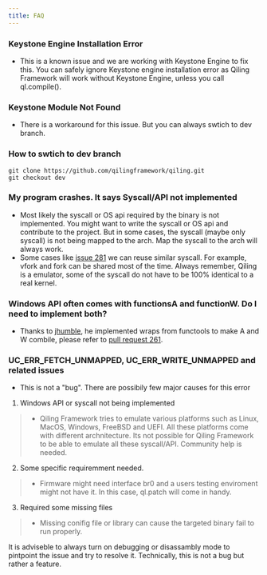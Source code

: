 ```yaml
---
title: FAQ
---
```


### Keystone Engine Installation Error
- This is a known issue and we are working with Keystone Engine to fix this. You can safely ignore Keystone engine installation error as Qiling Framework will work without Keystone Engine, unless you call ql.compile().

### Keystone Module Not Found
- There is a workaround for this issue. But you can always swtich to dev branch.

### How to swtich to dev branch
```
git clone https://github.com/qilingframework/qiling.git
git checkout dev
```

### My program crashes. It says Syscall/API not implemented
- Most likely the syscall or OS api required by the binary is not implemented. You might want to write the syscall or OS api and contribute to the project. But in some cases, the syscall (maybe only syscall) is not being mapped to the arch. Map the syscall to the arch will always work.
- Some cases like [issue 281](https://github.com/qilingframework/qiling/issues/281) we can reuse similar syscall. For example, vfork and fork can be shared most of the time. Always remember, Qiling is a emulator, some of the syscall do not have to be 100% identical to a real kernel.

### Windows API often comes with functionsA and functionW. Do I need to implement both?
- Thanks to [jhumble](https://github.com/jhumble), he implemented wraps from functools to make A and W combile, please refer to [pull request 261](https://github.com/qilingframework/qiling/pull/261).

### UC_ERR_FETCH_UNMAPPED, UC_ERR_WRITE_UNMAPPED and related issues
- This is not a "bug". There are possibily few major causes for this error

1. Windows API or syscall not being implemented
> - Qiling Framework tries to emulate various platforms such as Linux, MacOS, Windows, FreeBSD and UEFI. All these platforms come with different archnitecture. Its not possible for Qiling Framework to be able to emulate all these syscall/API. Community help is needed.

2. Some specific requiremment needed.
> - Firmware might need interface br0 and a users testing enviroment might not have it. In this case, ql.patch will come in handy.

3. Required some missing files
> - Missing conifig file or library can cause the targeted binary fail to run properly.

It is adviseble to always turn on debugging or disassambly mode to pintpoint the issue and try to resolve it. Technically, this is not a bug but rather a feature.
